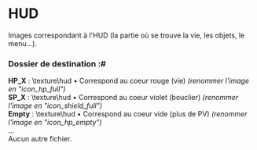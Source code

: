 # HUD
Images correspondant à l'HUD (la partie où se trouve la vie, les objets, le menu...).

### Dossier de destination :#
__HP_X__ : \texture\hud • Correspond au coeur rouge (vie) *(renommer l'image en "icon_hp_full")*  
__SP_X__ : \texture\hud • Correspond au coeur violet (bouclier) *(renommer l'image en "icon_shield_full")*   
__Empty__ : \texture\hud • Correspond au coeur vide (plus de PV) *(renommer l'image en "icon_hp_empty")*  
...  
Aucun autre fichier.
